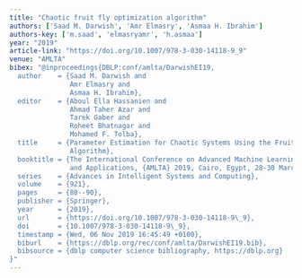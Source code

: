 ```yaml
---
title: "Chaotic fruit fly optimization algorithm"
authors: ['Saad M. Darwish', 'Amr Elmasry', 'Asmaa H. Ibrahim']
authors-key: ['m.saad', 'elmasryamr', 'h.asmaa']
year: "2019"
article-link: "https://doi.org/10.1007/978-3-030-14118-9_9"
venue: "AMLTA"
bibex: "@inproceedings{DBLP:conf/amlta/DarwishEI19,
  author    = {Saad M. Darwish and
               Amr Elmasry and
               Asmaa H. Ibrahim},
  editor    = {Aboul Ella Hassanien and
               Ahmad Taher Azar and
               Tarek Gaber and
               Roheet Bhatnagar and
               Mohamed F. Tolba},
  title     = {Parameter Estimation for Chaotic Systems Using the Fruit Fly Optimization
               Algorithm},
  booktitle = {The International Conference on Advanced Machine Learning Technologies
               and Applications, {AMLTA} 2019, Cairo, Egypt, 28-30 March, 2919},
  series    = {Advances in Intelligent Systems and Computing},
  volume    = {921},
  pages     = {80--90},
  publisher = {Springer},
  year      = {2019},
  url       = {https://doi.org/10.1007/978-3-030-14118-9\_9},
  doi       = {10.1007/978-3-030-14118-9\_9},
  timestamp = {Wed, 06 Nov 2019 16:45:49 +0100},
  biburl    = {https://dblp.org/rec/conf/amlta/DarwishEI19.bib},
  bibsource = {dblp computer science bibliography, https://dblp.org}
}"
---
```

